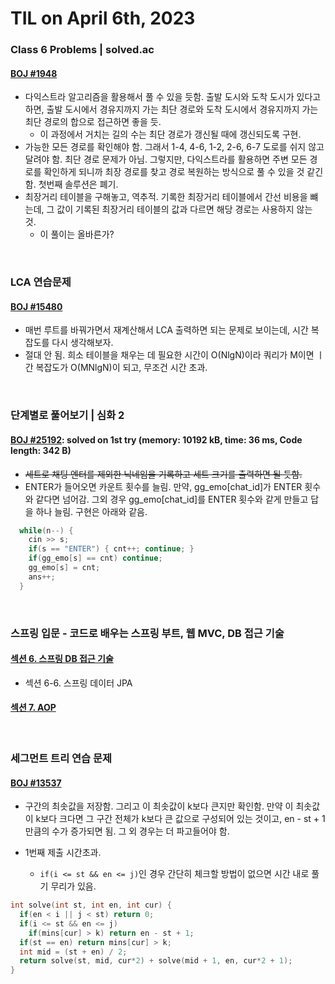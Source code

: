 # **TIL on April 6th, 2023**
### Class 6 Problems | solved.ac
#### [BOJ #1948](../../../Problem%20Solving/boj/Math/1948-04-06-2023.cpp)
* 다익스트라 알고리즘을 활용해서 풀 수 있을 듯함. 출발 도시와 도착 도시가 있다고 하면, 출발 도시에서 경유지까지 가는 최단 경로와 도착 도시에서 경유지까지 가는 최단 경로의 합으로 접근하면 좋을 듯.
  - 이 과정에서 거치는 길의 수는 최단 경로가 갱신될 때에 갱신되도록 구현.
* 가능한 모든 경로를 확인해야 함. 그래서 1-4, 4-6, 1-2, 2-6, 6-7 도로를 쉬지 않고 달려야 함. 최단 경로 문제가 아님. 그렇지만, 다익스트라를 활용하면 주변 모든 경로를 확인하게 되니까 최장 경로를 찾고 경로 복원하는 방식으로 풀 수 있을 것 같긴 함. 첫번째 솔루션은 폐기.
* 최장거리 테이블을 구해놓고, 역추적. 기록한 최장거리 테이블에서 간선 비용을 뺴는데, 그 값이 기록된 최장거리 테이블의 값과 다르면 해당 경로는 사용하지 않는 것.
  - 이 풀이는 올바른가?
<br>

### LCA 연습문제
#### [BOJ #15480](../../../Problem%20Solving/boj/Tree/15480-04-06-2023.cpp)
* 매번 루트를 바꿔가면서 재계산해서 LCA 출력하면 되는 문제로 보이는데, 시간 복잡도를 다시 생각해보자.
* 절대 안 됨. 희소 테이블을 채우는 데 필요한 시간이 O(NlgN)이라 쿼리가 M이면 ㅣ간 복잡도가 O(MNlgN)이 되고, 무조건 시간 초과.
<br>

### 단계별로 풀어보기 | 심화 2
#### [BOJ #25192](../../../Problem%20Solving/boj/Hash/25192-04-06-2023.cpp): solved on 1st try (memory: 10192 kB, time: 36 ms, Code length: 342 B)
* ~~세트로 채팅 엔터를 제외한 닉네임을 기록하고 세트 크기를 출력하면 될 듯함.~~
* ENTER가 들어오면 카운트 횟수를 늘림. 만약, gg_emo[chat_id]가 ENTER 횟수와 같다면 넘어감. 그외 경우 gg_emo[chat_id]를 ENTER 횟수와 같게 만들고 답을 하나 늘림. 구현은 아래와 같음.

```cpp
  while(n--) {
    cin >> s;
    if(s == "ENTER") { cnt++; continue; }
    if(gg_emo[s] == cnt) continue;
    gg_emo[s] = cnt;
    ans++; 
  }
```
<br>

### 스프링 입문 - 코드로 배우는 스프링 부트, 웹 MVC, DB 접근 기술
#### [섹션 6. 스프링 DB 접근 기술](../../../Computer%20Science/spring/ch-06-03-28-2023.md)
* 섹션 6-6. 스프링 데이터 JPA
#### [섹션 7. AOP](../../../Computer%20Science/spring/ch-07-04-06-2023.md)
<br>

### 세그먼트 트리 연습 문제
#### [BOJ #13537](../../../Problem%20Solving/boj/Segment%20tree/13537-04-06-2023.cpp)
* 구간의 최솟값을 저장함. 그리고 이 최솟값이 k보다 큰지만 확인함. 만약 이 최솟값이 k보다 크다면 그 구간 전체가 k보다 큰 값으로 구성되어 있는 것이고, en - st + 1만큼의 수가 증가되면 됨. 그 외 경우는 더 파고들어야 함.

* 1번째 제출 시간초과.
  - `if(i <= st && en <= j)`인 경우 간단히 체크할 방법이 없으면 시간 내로 풀기 무리가 있음.
```cpp
int solve(int st, int en, int cur) {
  if(en < i || j < st) return 0;
  if(i <= st && en <= j)
    if(mins[cur] > k) return en - st + 1;
  if(st == en) return mins[cur] > k;
  int mid = (st + en) / 2;
  return solve(st, mid, cur*2) + solve(mid + 1, en, cur*2 + 1);
}
```
